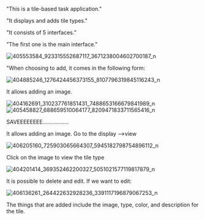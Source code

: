 "This is a tile-based task application."

"It displays and adds tile types."

"It consists of 5 interfaces."

"The first one is the main interface."



![405553584_923315552687117_3671238004602700187_n](https://github.com/Mohammadhalhuli/Ass1_Mohammad_1191413/assets/76239310/54b92b9d-1fb9-4049-a25a-81308560d48a)



"When choosing to add, it comes in the following form:



![404885246_1276424456373155_8107796319845116243_n](https://github.com/Mohammadhalhuli/Ass1_Mohammad_1191413/assets/76239310/78223684-72fe-4ba3-bf71-fdb306f832a2)

It allows adding an image.


![404162691_310237761851431_7488653166679841989_n](https://github.com/Mohammadhalhuli/Ass1_Mohammad_1191413/assets/76239310/5041dcd0-9a9a-41c1-8255-cd989810a6d2)
![405458827_688659510064177_8209471833711565416_n](https://github.com/Mohammadhalhuli/Ass1_Mohammad_1191413/assets/76239310/077ee47a-e50e-4717-935c-3e9eeb6ac5e3)


SAVEEEEEEEE.................

It allows adding an image.
Go to the display -->view


![406205160_725903065664307_5945182798754896112_n](https://github.com/Mohammadhalhuli/Ass1_Mohammad_1191413/assets/76239310/e0055273-bca2-43d6-90de-ad2c64ba19e5)


Click on the image to view the tile type


![404201414_369352462200327_5051021577119817879_n](https://github.com/Mohammadhalhuli/Ass1_Mohammad_1191413/assets/76239310/a0c4f537-fb0d-4a9e-90a3-7d7ac14d5936)



It is possible to delete and edit.
If we want to edit:



![406136261_264422632928236_3391117196879067253_n](https://github.com/Mohammadhalhuli/Ass1_Mohammad_1191413/assets/76239310/647c2efb-a871-432a-bad9-467179f6a385)



The things that are added include the image, type, color, and description for the tile.

